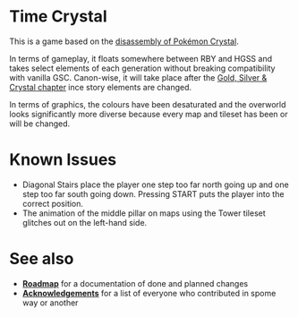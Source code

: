 # Time Crystal

This is a game based on the [disassembly of Pokémon Crystal](https://github.com/pret/pokecrystal).

In terms of gameplay, it floats somewhere between RBY and HGSS and takes select elements of each generation without breaking compatibility with vanilla GSC. Canon-wise, it will take place after the [Gold, Silver & Crystal chapter](https://bulbapedia.bulbagarden.net/wiki/Gold,_Silver_%26_Crystal_chapter_(Adventures)) ince story elements are changed.

In terms of graphics, the colours have been desaturated and the overworld looks significantly more diverse because every map and tileset has been or will be changed.

# Known Issues

- Diagonal Stairs place the player one step too far north going up and one step too far south going down. Pressing START puts the player into the correct position.
- The animation of the middle pillar on maps using the Tower tileset glitches out on the left-hand side.

# See also

- [**Roadmap**](/documentation/ROADMAP.md) for a documentation of done and planned changes
- [**Acknowledgements**](/documentation/ACKNOWLEDGEMENTS.md) for a list of everyone who contributed in spome way or another
